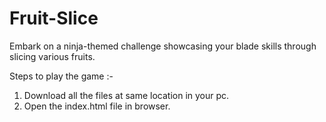 # Fruit-Slice
Embark on a ninja-themed challenge showcasing your blade skills through slicing various fruits.

Steps to play the game :-

1. Download all the files at same location in your pc.
2. Open the index.html file in browser.
